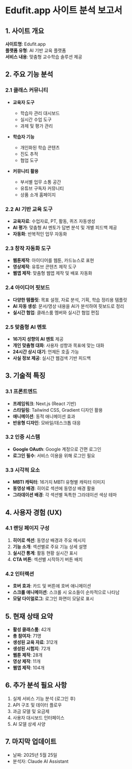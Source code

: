 # Edufit.app 사이트 분석 보고서

## 1. 사이트 개요

**사이트명**: Edufit.app  
**플랫폼 유형**: AI 기반 교육 플랫폼  
**서비스 내용**: 맞춤형 교수학습 솔루션 제공

## 2. 주요 기능 분석

### 2.1 클래스 커뮤니티
- **교육자 도구**
  - 학습자 관리 대시보드
  - 실시간 수업 도구
  - 과제 및 평가 관리
  
- **학습자 기능**
  - 개인화된 학습 콘텐츠
  - 진도 추적
  - 협업 도구
  
- **커뮤니티 활용**
  - 부서별 업무 소통 공간
  - 유튜브 구독자 커뮤니티
  - 상품 소개 홈페이지

### 2.2 AI 기반 교육 도구
- **교육자료**: 수업자료, PT, 활동, 퀴즈 자동생성
- **AI 평가**: 맞춤형 AI 멘토가 답변 분석 및 개별 피드백 제공
- **자동화**: 반복적인 업무 자동화

### 2.3 창작 자동화 도구
- **웹툰제작**: 아이디어를 웹툰, 카드뉴스로 표현
- **영상제작**: 유튜브 콘텐츠 제작 도구
- **웹앱 제작**: 맞춤형 웹앱 제작 및 배포 자동화

### 2.4 아이디어 핏보드
- **다양한 템플릿**: 목표 설정, 자료 분석, 기획, 학습 정리용 템플릿
- **AI 자동 생성**: 문서/영상 내용을 AI가 분석하여 핏보드로 정리
- **실시간 협업**: 클래스룸 멤버와 실시간 협업 편집

### 2.5 맞춤형 AI 멘토
- **16가지 성향의 AI 멘토** 제공
- **개인 맞춤형 대화**: 사용자 성향과 목표에 맞는 대화
- **24시간 상시 대기**: 언제든 호출 가능
- **사실 정보 제공**: 실시간 웹검색 기반 피드백

## 3. 기술적 특징

### 3.1 프론트엔드
- **프레임워크**: Next.js (React 기반)
- **스타일링**: Tailwind CSS, Gradient 디자인 활용
- **애니메이션**: 동적 애니메이션 효과
- **반응형 디자인**: 모바일/데스크톱 대응

### 3.2 인증 시스템
- **Google OAuth**: Google 계정으로 간편 로그인
- **로그인 필수**: 서비스 이용을 위해 로그인 필요

### 3.3 시각적 요소
- **MBTI 캐릭터**: 16가지 MBTI 유형별 캐릭터 이미지
- **동영상 배경**: 히어로 섹션에 동영상 배경 활용
- **그라데이션 배경**: 각 섹션별 독특한 그라데이션 색상 테마

## 4. 사용자 경험 (UX)

### 4.1 랜딩 페이지 구성
1. **히어로 섹션**: 동영상 배경과 주요 메시지
2. **기능 소개**: 섹션별로 주요 기능 상세 설명
3. **실시간 통계**: 활동 현황 실시간 표시
4. **CTA 버튼**: 섹션별 시작하기 버튼 배치

### 4.2 인터랙션
- **호버 효과**: 카드 및 버튼에 호버 애니메이션
- **스크롤 애니메이션**: 스크롤 시 요소들이 순차적으로 나타남
- **모달 다이얼로그**: 로그인 화면이 모달로 표시

## 5. 현재 상태 요약

- **활성 클래스룸**: 42개
- **총 참여자**: 71명
- **생성된 교육 자료**: 312개
- **생성된 시험지**: 72개
- **웹툰 제작**: 28개
- **영상 제작**: 11개
- **웹앱 제작**: 104개

## 6. 추가 분석 필요 사항

1. 실제 서비스 기능 분석 (로그인 후)
2. API 구조 및 데이터 플로우
3. 과금 모델 및 요금제
4. 사용자 대시보드 인터페이스
5. AI 모델 상세 사양

## 7. 마지막 업데이트
- 날짜: 2025년 5월 25일
- 분석자: Claude AI Assistant